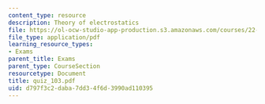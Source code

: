```yaml
---
content_type: resource
description: Theory of electrostatics
file: https://ol-ocw-studio-app-production.s3.amazonaws.com/courses/22-101-applied-nuclear-physics-fall-2003/d797f3c2daba7dd34f6d3990ad110395_quiz_103.pdf
file_type: application/pdf
learning_resource_types:
- Exams
parent_title: Exams
parent_type: CourseSection
resourcetype: Document
title: quiz_103.pdf
uid: d797f3c2-daba-7dd3-4f6d-3990ad110395
---
```


